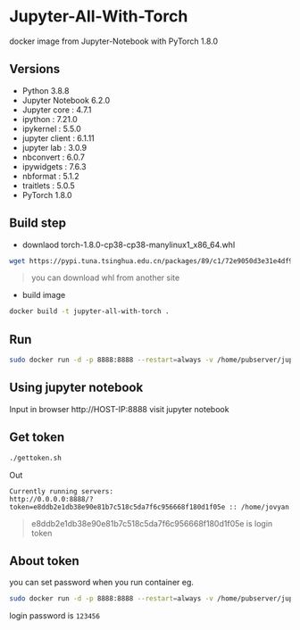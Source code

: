 # Jupyter-All-With-Torch
docker image from Jupyter-Notebook with PyTorch 1.8.0

## Versions

- Python 3.8.8
- Jupyter Notebook 6.2.0
- Jupyter core     : 4.7.1
- ipython          : 7.21.0
- ipykernel        : 5.5.0
- jupyter client   : 6.1.11
- jupyter lab      : 3.0.9
- nbconvert        : 6.0.7
- ipywidgets       : 7.6.3
- nbformat         : 5.1.2
- traitlets        : 5.0.5
- PyTorch 1.8.0



## Build step

- downlaod torch-1.8.0-cp38-cp38-manylinux1_x86_64.whl

~~~bash
wget https://pypi.tuna.tsinghua.edu.cn/packages/89/c1/72e9050d3e31e4df983f6e06799a1a4c896427c1e5645a6d810940944b60/torch-1.8.0-cp38-cp38-manylinux1_x86_64.whl#sha256=fa1e391cca3937d5dea31f31a1a80a01bd4a8062c039448c254bbf5a58eb0787
~~~

> you can download whl from another site

- build image

~~~bash
docker build -t jupyter-all-with-torch .
~~~

## Run

~~~bash
sudo docker run -d -p 8888:8888 --restart=always -v /home/pubserver/jupyter_vol:/home/jovyan --name=jupyter-online sunnytu/jupyter-all-with-torch:1.0.0
~~~

## Using jupyter notebook

Input in browser http://HOST-IP:8888 visit jupyter notebook

## Get token
~~~bash
./gettoken.sh
~~~

Out
~~~text
Currently running servers:
http://0.0.0.0:8888/?token=e8ddb2e1db38e90e81b7c518c5da7f6c956668f180d1f05e :: /home/jovyan
~~~

> e8ddb2e1db38e90e81b7c518c5da7f6c956668f180d1f05e is login token


## About token
you can set password when you run container
eg.
~~~bash
sudo docker run -d -p 8888:8888 --restart=always -v /home/pubserver/jupyter_vol:/home/jovyan --name=jupyter-online -e JUPYTER_TOKEN=123456 sunnytu/jupyter-all-with-torch:1.0.0
~~~

login password is `123456`
